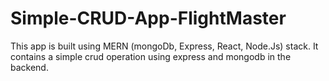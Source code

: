 # Simple-CRUD-App-FlightMaster
 This app is built using MERN (mongoDb, Express, React, Node.Js) stack. It contains a simple crud operation using express and mongodb in the backend.  
